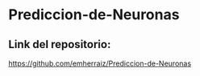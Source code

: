 # Prediccion-de-Neuronas

## Link del repositorio:
https://github.com/emherraiz/Prediccion-de-Neuronas

